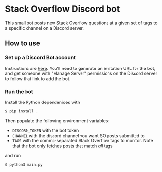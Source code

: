 # Stack Overflow Discord bot

This small bot posts new Stack Overflow questions at a given set of tags to a specific channel on a Discord server.

## How to use

### Set up a Discord Bot account

Instructions are [here](https://discordpy.readthedocs.io/en/stable/discord.html). You'll need to generate an invitation URL for the bot, and get someone with "Manage Server" permissions on the Discord server to follow that link to add the bot.

### Run the bot

Install the Python dependenices with
```bash
$ pip install .
```
Then populate the following environment variables:
* `DISCORD_TOKEN` with the bot token
* `CHANNEL` with the discord channel you want SO posts submitted to
* `TAGS` with the comma-separated Stack Overflow tags to monitor. Note that the bot only fetches posts that match _all_ tags

and run
```bash
$ python3 main.py
```
